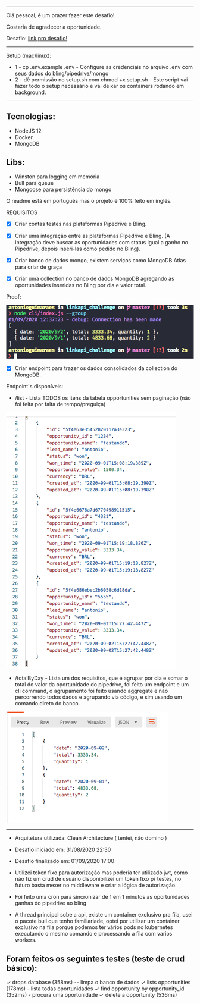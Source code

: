 <hr>

Olá pessoal, é um prazer fazer este desafio! 

Gostaria de agradecer a oportunidade.

Desafio: [link pro desafio!](challenge.md)
<hr>

Setup (mac/linux):
-   1 - cp .env.example .env - Configure as credenciais no arquivo .env com seus dados do bling/pipedrive/mongo
-   2 - dê permissão no setup.sh com chmod +x setup.sh - Este script vai fazer todo o setup necessário e vai deixar os containers rodando em background.

<hr>

## Tecnologias:

-   NodeJS 12
-   Docker
-   MongoDB

## Libs:
-   Winston para logging em memória
-   Bull para queue
-   Mongoose para persistência do mongo

O readme está em português mas o projeto é 100% feito em inglês.

REQUISITOS

- [x] Criar contas testes nas plataformas Pipedrive e Bling.
- [x] Criar uma integração entre as plataformas Pipedrive e Bling. (A integração deve buscar as oportunidades com status igual a ganho no Pipedrive, depois inseri-las como pedido no Bling).

- [x] Criar banco de dados mongo, existem serviços como MongoDB Atlas para criar de graça

- [x] Criar uma collection no banco de dados MongoDB agregando as oportunidades inseridas no Bling por dia e valor total.

Proof: 

![image info](./groupby.png)

- [x] Criar endpoint para trazer os dados consolidados da collection do MongoDB.

Endpoint`s disponíveis:
-   /list - Lista TODOS os itens da tabela opportunities sem paginação (não foi feita por falta de tempo/preguiça)

![image info](./list.png)
-   /totalByDay - Lista um dos requisitos, que é agrupar por dia e somar o total do valor da oportunidade do pipedrive, foi feito um endpoint 
e um cli command, o agrupamento foi feito usando aggregate e não percorrendo todos dados e agrupando via código, e sim usando um comando direto do banco.

![image info](./totalByDay.png)

<hr>

-   Arquitetura utilizada: Clean Architecture ( tentei, não domino )

-   Desafio iniciado em: 31/08/2020 22:30
-   Desafio finalizado em: 01/09/2020 17:00

-    Utilizei token fixo para autorização mas poderia ter utilizado jwt, como não fiz um crud de usuário disponibilizei um token fixo p/ testes, no futuro basta mexer no middleware e criar a lógica de autorização.

-    Foi feito uma cron para sincronizar de 1 em 1 minutos as oportunidades ganhas do pipedrive ao bling
-    A thread principal sobe a api, existe um container exclusivo pra fila, usei o pacote bull que tenho familiariade, optei por utilizar um container exclusivo na fila porque podemos ter vários pods no kubernetes executando o mesmo comando e processando a fila com varios workers.


## Foram feitos os seguintes testes (teste de crud básico):
✓ drops database (358ms) -- limpa o banco de dados
✓ lists opportunities (178ms) - lista todas oportunidades
✓ find opportunity by opportunity_id (352ms) - procura uma oportunidade 
✓ delete a opportunity (536ms)